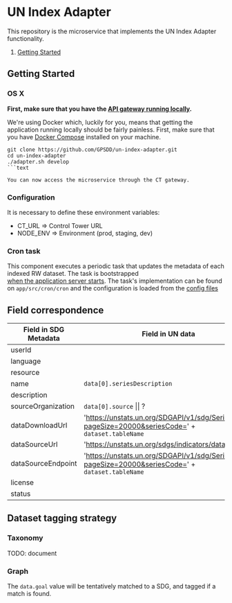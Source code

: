 # UN Index Adapter


This repository is the microservice that implements the UN Index Adapter functionality.

1. [Getting Started](#getting-started)

## Getting Started

### OS X

**First, make sure that you have the [API gateway running
locally](https://github.com/control-tower/control-tower).**

We're using Docker which, luckily for you, means that getting the
application running locally should be fairly painless. First, make sure
that you have [Docker Compose](https://docs.docker.com/compose/install/)
installed on your machine.

```
git clone https://github.com/GPSDD/un-index-adapter.git
cd un-index-adapter
./adapter.sh develop
```text

You can now access the microservice through the CT gateway.

```

### Configuration

It is necessary to define these environment variables:

* CT_URL => Control Tower URL
* NODE_ENV => Environment (prod, staging, dev)

### Cron task

This component executes a periodic task that updates the metadata of each indexed RW dataset. The task is bootstrapped  
[when the application server starts](https://github.com/GPSDD/un-index-adapter/blob/master/app/src/app.js#L19). 
The task's implementation can be found on `app/src/cron/cron` and the configuration is loaded from the 
[config files](https://github.com/GPSDD/un-index-adapter/blob/master/config/default.json#L18)

## Field correspondence

| Field in SDG Metadata     | Field in UN data      | Value         |
|---------------------------|-----------------------|---------------|
| userId                    |                       |               |
| language                  |                       | 'en'          |
| resource                  |                       |               |
| name                      | `data[0].seriesDescription` |               |
| description               | | |
| sourceOrganization        | `data[0].source` &#124;&#124; ?          | |
| dataDownloadUrl           | 'https://unstats.un.org/SDGAPI/v1/sdg/Series/Data?pageSize=20000&seriesCode=' + `dataset.tableName` | |
| dataSourceUrl             | 'https://unstats.un.org/sdgs/indicators/database/'        | |
| dataSourceEndpoint        | 'https://unstats.un.org/SDGAPI/v1/sdg/Series/Data?pageSize=20000&seriesCode=' + `dataset.tableName` | |
| license                   |                       | 'Other' |
| status                    |                       | 'published'   |



## Dataset tagging strategy


### Taxonomy

TODO: document

### Graph

The `data.goal` value will be tentatively matched to a SDG, and tagged if a match is found. 
